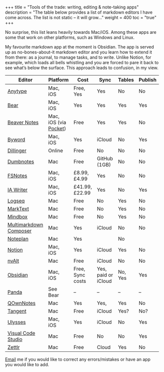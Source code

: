 +++
title = "Tools of the trade: writing, editing & note-taking apps"
description = "The table below provides a list of markdown editors I have come across. The list is not static – it will grow…"
weight = 400
toc = "true"
+++

No surprise, this list leans heavily towards Mac/iOS. Among these apps are some that work on other platforms, such as Windows and Linux.

My favourite markdown app at the moment is Obsidian. The app is served up as no-bones-about-it markdown editor and you learn how to extend it from there: as a journal, to manage tasks, and to write. Unlike Notion, for example, which loads all bells whistling and you are forced to pare it back to see what’s below the surface. This approach leads to confusion, in my view. 

| **Editor**                                                                                                  | **Platform**                                              | **Cost**         | **Sync**            | **Tables** | **Publish** |
| ----------------------------------------------------------------------------------------------------------- | --------------------------------------------------------- | ---------------- | ------------------- | ---------- | ----------- |
| [Anytype](https://doc.anytype.io/anytype-docs/getting-started/object-editor/blocks)                         | Mac, iOS                                                  | Free, Yes        | Yes                 | No         | No          |
| [Bear](https://bear.app)                                                                                    | Mac, iOS                                                  | Yes              | Yes                 | Yes        | Yes         |
| [Beaver Notes](https://beavernotes.com/#/)                                                                  | Mac, iOS (via [Pocket](https://beavernotes.com/#/Pocket)) | Free             | Yes                 | Yes        | No          |
| [Byword](https://www.bywordapp.com/)                                                                      | Mac, iOS                                                | Yes            | iCloud            | No       | Yes       |
| [Dillinger](https://dillinger.io)                                                                           | Online                                                    | Free             | No                  | No         | No          |
| [Dumbnotes](https://dumbnote.app/)                                                                          | Mac                                                       | Free             | GitHub (1GB)        | No         | No          |
| [FSNotes](https://fsnot.es)                                                                                 | Mac, iOS                                                  | £8.99, £4.99     | Yes                 | No         | No          |
| [IA Writer](https://ia.net/writer)                                                                          | Mac, iOS                                                  | £41.99, £22.99   | Yes                 | No         | Yes         |
| [Logseq](https://logseq.com)                                                                                | Mac                                                       | Free             | No                  | Yes        | No          |
| [MarkText](https://github.com/marktext/marktext)                                                            | Mac                                                       | Free             | No                  | Yes        | No          |
| [Mindbox](https://github.com/mind-box/)                                                                     | Mac                                                       | Free             | No                  | Yes        | No          |
| [Multimarkdown Composer](https://multimarkdown.com/composer/)                                               | Mac                                                       | Yes              | iCloud              | No         | No          |
| [Noteplan](https://noteplan.co/)                                                                            | Mac                                                       | Yes              |                     | No         |             |
| [Notion](https://notion.so)                                                                                 | Mac, iOS                                                  | Yes              | iCloud              | Yes        | No          |
| [nvAlt](https://brettterpstra.com/projects/nvalt/)                                                          | Mac                                                       | Free             | iCloud              | No         | No          |
| [Obsidian](http://obsidian.md)                                                                              | Mac, iOS                                                  | Free, Sync costs | Yes, paid or iCloud | No, Yes    | Yes         |
| [Panda](https://community.bear.app/t/panda-sneak-peek-a-work-in-progress-markdown-editor-and-library/12332) | See Bear                                                  | –                | –                   | –          | –           |
| [QOwnNotes](https://www.qownnotes.org)                                                                      | Mac                                                       | Yes              | Yes,                | Yes        | No          |
| [Tangent](https://www.tangentnotes.com)                                                                     | Mac                                                       | Free             | iCloud              | Yes?       | No?         |
| [Ulysses](https://ulysses.app)                                                                              | Mac, iOS                                                  | Yes              | iCloud              | No         | Yes         |
| [Visual Code Studio](https://code.visualstudio.com)                                                         | Mac                                                       | Free             | No                  | No         | Yes         |
| [Zettlr](https://www.zettlr.com)                                                                            | Mac                                                       | Free             | Cloud               | Yes        | No          |

[Email](mailto:info@publishink.co.uk?subject=Markdown) me if you would like to correct any errors/mistakes or have an app you would like to add.